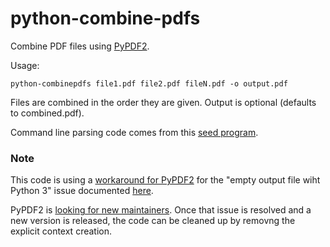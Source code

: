 # python-combine-pdfs

Combine PDF files using  [PyPDF2](https://pythonhosted.org/PyPDF2/).

Usage:

    python-combinepdfs file1.pdf file2.pdf fileN.pdf -o output.pdf

Files are combined in the order they are given. Output is optional (defaults to combined.pdf).

Command line parsing code comes from this [seed program](https://github.com/cgarbin/seed-python/blob/master/seed-command-line-arg-parsing.py).

### Note

This code is using a [workaround for PyPDF2](https://stackoverflow.com/a/49927541/336802) for the "empty output file wiht Python 3" issue documented [here](https://github.com/mstamy2/PyPDF2/issues/293).

PyPDF2 is [looking for new maintainers](https://github.com/mstamy2/PyPDF2/issues/385). Once that issue is resolved and a new version is released, the code can be cleaned up by removng the explicit context creation.
